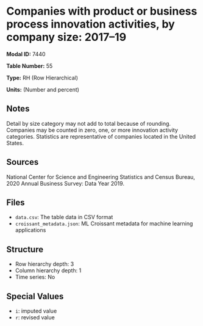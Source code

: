 # Companies with product or business process innovation activities, by company size: 2017–19

**Modal ID:** 7440

**Table Number:** 55

**Type:** RH (Row Hierarchical)

**Units:** (Number and percent)

## Notes

Detail by size category may not add to total because of rounding. Companies may be counted in zero, one, or more innovation activity categories. Statistics are representative of companies located in the United States.

## Sources

National Center for Science and Engineering Statistics and Census Bureau, 2020 Annual Business Survey: Data Year 2019.

## Files

- `data.csv`: The table data in CSV format
- `croissant_metadata.json`: ML Croissant metadata for machine learning applications

## Structure

- Row hierarchy depth: 3
- Column hierarchy depth: 1
- Time series: No

## Special Values

- `i`: imputed value
- `r`: revised value
